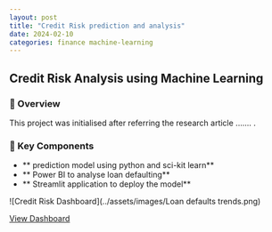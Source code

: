 ```yaml
---
layout: post
title: "Credit Risk prediction and analysis"
date: 2024-02-10
categories: finance machine-learning
---
```

## Credit Risk Analysis using Machine Learning

### 🚀 Overview  
This project was initialised after referring the research article ....... .

### 📌 Key Components
- ** prediction model using python and sci-kit learn**
- ** Power BI to analyse loan defaulting**
- ** Streamlit application to deploy the model**

![Credit Risk Dashboard](../assets/images/Loan defaults trends.png)

[View Dashboard](../assets/dashboards/credit-risk.pbix)
